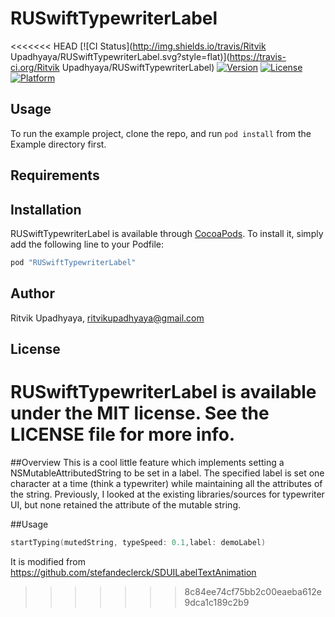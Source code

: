 # RUSwiftTypewriterLabel

<<<<<<< HEAD
[![CI Status](http://img.shields.io/travis/Ritvik Upadhyaya/RUSwiftTypewriterLabel.svg?style=flat)](https://travis-ci.org/Ritvik Upadhyaya/RUSwiftTypewriterLabel)
[![Version](https://img.shields.io/cocoapods/v/RUSwiftTypewriterLabel.svg?style=flat)](http://cocoapods.org/pods/RUSwiftTypewriterLabel)
[![License](https://img.shields.io/cocoapods/l/RUSwiftTypewriterLabel.svg?style=flat)](http://cocoapods.org/pods/RUSwiftTypewriterLabel)
[![Platform](https://img.shields.io/cocoapods/p/RUSwiftTypewriterLabel.svg?style=flat)](http://cocoapods.org/pods/RUSwiftTypewriterLabel)

## Usage

To run the example project, clone the repo, and run `pod install` from the Example directory first.

## Requirements

## Installation

RUSwiftTypewriterLabel is available through [CocoaPods](http://cocoapods.org). To install
it, simply add the following line to your Podfile:

```ruby
pod "RUSwiftTypewriterLabel"
```

## Author

Ritvik Upadhyaya, ritvikupadhyaya@gmail.com

## License

RUSwiftTypewriterLabel is available under the MIT license. See the LICENSE file for more info.
=======
##Overview
This is a cool little feature which implements setting a NSMutableAttributedString to be set in a label. The specified label is set one character at a time (think a typewriter) while maintaining all the attributes of the string. Previously, I looked at the existing libraries/sources for typewriter UI, but none retained the attribute of the mutable string.

##Usage
```swift
startTyping(mutedString, typeSpeed: 0.1,label: demoLabel)
```
It is modified from https://github.com/stefandeclerck/SDUILabelTextAnimation
>>>>>>> 8c84ee74cf75bb2c00eaeba612e9dca1c189c2b9
